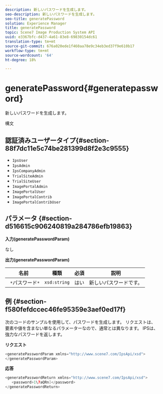 ```yaml
---
description: 新しいパスワードを生成します。
seo-description: 新しいパスワードを生成します。
seo-title: generatePassword
solution: Experience Manager
title: generatePassword
topic: Scene7 Image Production System API
uuid: e3367bfc-d437-4a61-83e8-69830154dc61
translation-type: tm+mt
source-git-commit: 676a020ede1f460aa78e9c34eb3ed37f9e610b17
workflow-type: tm+mt
source-wordcount: '64'
ht-degree: 18%

---
```



# generatePassword{#generatepassword}

新しいパスワードを生成します。

構文

## 認証済みユーザータイプ{#section-88f7dc11e5c74be281399d8f2e3c9555}

* `IpsUser`
* `IpsAdmin`
* `IpsCompanyAdmin`
* `TrialSiteAdmin`
* `TrialSiteUser`
* `ImagePortalAdmin`
* `ImagePortalUser`
* `ImagePortalContrib`
* `ImagePortalContribUser`

## パラメータ {#section-d516615c906240819a284786efb19863}

**入力(generatePasswordParam)**

なし

**出力(generatePasswordParam)**

| 名前 | 種類 | 必須 | 説明 |
|---|---|---|---|
| ` *`パスワード`*` | `xsd:string` | はい | 新しいパスワードです。 |

## 例 {#section-f580fefdccec46fe95359e3aef0ed17f}

次のコードのサンプルを使用して、パスワードを生成します。 リクエストは、要素や値を含まない単なるパラメーターなので、通常とは異なります。 IPSは、強力なパスワードを返します。

**リクエスト**

```java
<generatePasswordParam xmlns="http://www.scene7.com/IpsApi/xsd">
</generatePasswordParam>
```

**応答**

```java
<generatePasswordReturn xmlns="http://www.scene7.com/IpsApi/xsd">
   <password>1\7aQRn]</password>
</generatePasswordReturn>
```

